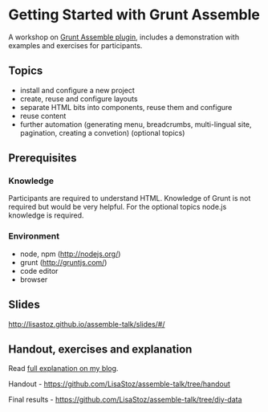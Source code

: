 # Getting Started with Grunt Assemble

A workshop on [Grunt Assemble plugin](http://assemble.io/), includes a demonstration with examples and exercises for participants.

## Topics

- install and configure a new project
- create, reuse and configure layouts
- separate HTML bits into components, reuse them and configure
- reuse content
- further automation (generating menu, breadcrumbs, multi-lingual site, pagination, creating a convetion) (optional topics)

## Prerequisites

### Knowledge

Participants are required to understand HTML. Knowledge of Grunt is not required but would be very helpful.
For the optional topics node.js knowledge is required.

### Environment

- node, npm (http://nodejs.org/)
- grunt (http://gruntjs.com/)
- code editor
- browser

## Slides

http://lisastoz.github.io/assemble-talk/slides/#/

## Handout, exercises and explanation

Read [full explanation on my blog](http://www.jpotapova.info/blog/getting-started-with-assemble/).

Handout - https://github.com/LisaStoz/assemble-talk/tree/handout

Final results - https://github.com/LisaStoz/assemble-talk/tree/diy-data
